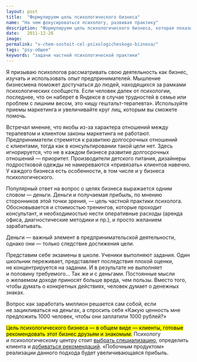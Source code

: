 ```yaml
---
layout: post
title:  "Формулируем цель психологического бизнеса"
name: "На чем фокусироваться психологу, развивая практику"
description: "Формулируем цель психологического бизнеса, которая показывать в каком направлении психологу или психологическому центру следует развиваться"
date:   2011-12-26			 
image:
permalink: "v-chem-sostoit-cel-psixologicheskogo-biznesa/"
tags: "psy-общее"
keywords: "задачи частной психологической практики"
---
```

<p>Я призываю психологов рассматривать свою деятельность как бизнес, изучать и&nbsp;использовать опыт предпринимателей. Мышление бизнесмена поможет достучаться до&nbsp;людей, находящихся за&nbsp;рамками психологических сообществ. Если человек далек от&nbsp;психологии, последнее, что он&nbsp;наберет в&nbsp;Яндексе в&nbsp;случае трудностей в&nbsp;семье или проблем с&nbsp;лишним весом, это «ищу гештальт-терапевта». Используйте приемы маркетинга и&nbsp;увеличивайте круг лиц, которым вы&nbsp;сможете помочь.</p>
<p>Встречал мнение, что якобы из-за характера отношений между терапевтом и&nbsp;клиентом законы маркетинга не&nbsp;работают. Предприниматели стремятся к&nbsp;развитию долгосрочных отношений с&nbsp;клиентами, тогда как в&nbsp;консультировании такой цели нет. Здесь игнорируется, что не&nbsp;в&nbsp;каждом бизнесе развитие долгосрочных отношений&nbsp;— приоритет. Производители детского питания, дизайнеры подростковой одежды не&nbsp;намереваются «привязать» клиентов навечно. У&nbsp;каждого бизнеса есть особенности, в&nbsp;том числе и&nbsp;у&nbsp;бизнеса психологического.</p>
<p>Популярный ответ на&nbsp;вопрос о&nbsp;целях бизнеса выражается одним словом&nbsp;— деньги. Деньги и&nbsp;получаемая прибыль, по&nbsp;мнению сторонников этой точки зрения,&nbsp;— цель частной практики психолога. Обосновывается и&nbsp;стоимостью тренингов, которые проходит консультант, и&nbsp;необходимостью нести оперативные расходы (аренда офиса, диагностические методики и&nbsp;пр.), и&nbsp;просто желанием зарабатывать.</p>
<p>Деньги&nbsp;— важный элемент в&nbsp;предпринимательской деятельности, однако они&nbsp;— только следствие достижения цели.</p>
<p>Представим себе экзамены в&nbsp;школе. Ученики выполняют задания. Один школьник переживает, представляет последствия плохой оценки, не&nbsp;концентрируется на&nbsp;задании. И&nbsp;в&nbsp;результате не&nbsp;выполняет и&nbsp;половину требуемого... Так&nbsp;же и&nbsp;с&nbsp;деньгами. Постоянные мысли о&nbsp;желаемом доходе приносят больше вреда, чем пользы. Вместо того, чтобы думать о&nbsp;конкретных действиях, человек думает о&nbsp;денежных знаках.</p>
<p>Вопрос как заработать миллион решается сам собой, если не&nbsp;зацикливаться на&nbsp;деньгах, а&nbsp;спросить себя «Какую ценность мне предложить 1000&nbsp;человек, чтобы они заплатили 1000&nbsp;рублей?»</p>
<p><mark>Цель психологического бизнеса&nbsp;— в&nbsp;общем виде&nbsp;— клиенты, готовые рекомендовать этот бизнес друзьям и&nbsp;знакомым.</mark> Психологу и&nbsp;психологическому центру стоит <a href="/sfery-specializacii-psixologa/">выбрать специализацию</a>, определить клиента и&nbsp;<a href="/legkij-sposob-poluchit-obratnuyu-svyaz-ot-klienta/">добиваться рекомендаций</a>. «Побочным продуктом» реализации данного подхода будет увеличивающаяся прибыль.</p>
